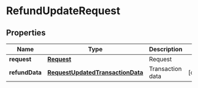 
# RefundUpdateRequest

## Properties
Name | Type | Description | Notes
------------ | ------------- | ------------- | -------------
**request** | [**Request**](Request.md) | Request | 
**refundData** | [**RequestUpdatedTransactionData**](RequestUpdatedTransactionData.md) | Transaction data |  [optional]



